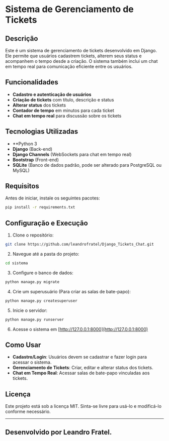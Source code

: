 # Sistema de Gerenciamento de Tickets

## Descrição
Este é um sistema de gerenciamento de tickets desenvolvido em Django. Ele permite que usuários cadastrem tickets, alterem seus status e acompanhem o tempo desde a criação. O sistema também inclui um chat em tempo real para comunicação eficiente entre os usuários.

## Funcionalidades
- **Cadastro e autenticação de usuários**
- **Criação de tickets** com título, descrição e status
- **Alterar status** dos tickets
- **Contador de tempo** em minutos para cada ticket
- **Chat em tempo real** para discussão sobre os tickets

## Tecnologias Utilizadas
- **Python 3
- **Django** (Back-end)
- **Django Channels** (WebSockets para chat em tempo real)
- **Bootstrap** (Front-end)
- **SQLite** (Banco de dados padrão, pode ser alterado para PostgreSQL ou MySQL)

## Requisitos
Antes de iniciar, instale os seguintes pacotes:
```sh
pip install -r requirements.txt
```

## Configuração e Execução
1. Clone o repositório:
```sh
git clone https://github.com/leandrofratel/Django_Tickets_Chat.git
```
2. Navegue até a pasta do projeto:
```sh
cd sistema
```
3. Configure o banco de dados:
```sh
python manage.py migrate
```
4. Crie um superusuário (Para criar as salas de bate-papo):
```sh
python manage.py createsuperuser
```
5. Inicie o servidor:
```sh
python manage.py runserver
```
6. Acesse o sistema em [http://127.0.0.1:8000](http://127.0.0.1:8000)

## Como Usar
- **Cadastro/Login**: Usuários devem se cadastrar e fazer login para acessar o sistema.
- **Gerenciamento de Tickets**: Criar, editar e alterar status dos tickets.
- **Chat em Tempo Real**: Acessar salas de bate-papo vinculadas aos tickets.

## Licença
Este projeto está sob a licença MIT. Sinta-se livre para usá-lo e modificá-lo conforme necessário.

---
Desenvolvido por Leandro Fratel.
---